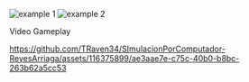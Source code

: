 
![example 1](https://github.com/TRaven34/SImulacionPorComputador-ReyesArriaga/assets/116375899/6e8469fc-0588-43f5-b5fd-2e3e5bf56988)
![example 2](https://github.com/TRaven34/SImulacionPorComputador-ReyesArriaga/assets/116375899/e552b268-42ab-45c9-b8e3-f5e57526d614)

Video Gameplay



https://github.com/TRaven34/SImulacionPorComputador-ReyesArriaga/assets/116375899/ae3aae7e-c75c-40b0-b8bc-263b62a5cc53

